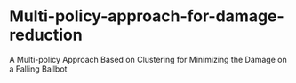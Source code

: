 # Multi-policy-approach-for-damage-reduction
A Multi-policy Approach Based on Clustering for Minimizing the Damage on a Falling Ballbot
